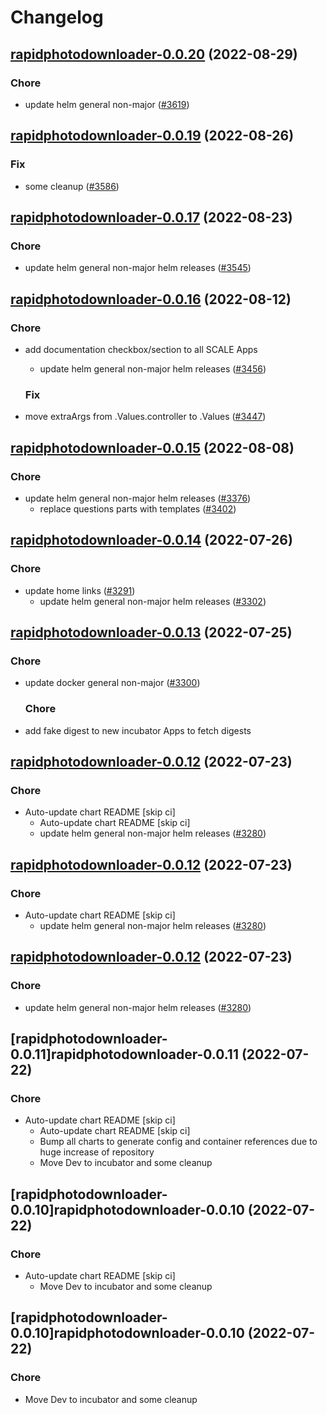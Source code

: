 # Changelog



## [rapidphotodownloader-0.0.20](https://github.com/truecharts/charts/compare/rapidphotodownloader-0.0.19...rapidphotodownloader-0.0.20) (2022-08-29)

### Chore

- update helm general non-major ([#3619](https://github.com/truecharts/charts/issues/3619))




## [rapidphotodownloader-0.0.19](https://github.com/truecharts/charts/compare/rapidphotodownloader-0.0.17...rapidphotodownloader-0.0.19) (2022-08-26)

### Fix

- some cleanup ([#3586](https://github.com/truecharts/charts/issues/3586))




## [rapidphotodownloader-0.0.17](https://github.com/truecharts/charts/compare/rapidphotodownloader-0.0.16...rapidphotodownloader-0.0.17) (2022-08-23)

### Chore

- update helm general non-major helm releases ([#3545](https://github.com/truecharts/charts/issues/3545))




## [rapidphotodownloader-0.0.16](https://github.com/truecharts/charts/compare/rapidphotodownloader-0.0.15...rapidphotodownloader-0.0.16) (2022-08-12)

### Chore

- add documentation checkbox/section to all SCALE Apps
  - update helm general non-major helm releases ([#3456](https://github.com/truecharts/charts/issues/3456))

  ### Fix

- move extraArgs from .Values.controller to .Values ([#3447](https://github.com/truecharts/charts/issues/3447))




## [rapidphotodownloader-0.0.15](https://github.com/truecharts/charts/compare/rapidphotodownloader-0.0.14...rapidphotodownloader-0.0.15) (2022-08-08)

### Chore

- update helm general non-major helm releases ([#3376](https://github.com/truecharts/charts/issues/3376))
  - replace questions parts with templates ([#3402](https://github.com/truecharts/charts/issues/3402))




## [rapidphotodownloader-0.0.14](https://github.com/truecharts/apps/compare/rapidphotodownloader-0.0.13...rapidphotodownloader-0.0.14) (2022-07-26)

### Chore

- update home links ([#3291](https://github.com/truecharts/apps/issues/3291))
  - update helm general non-major helm releases ([#3302](https://github.com/truecharts/apps/issues/3302))




## [rapidphotodownloader-0.0.13](https://github.com/truecharts/apps/compare/rapidphotodownloader-0.0.12...rapidphotodownloader-0.0.13) (2022-07-25)

### Chore

- update docker general non-major ([#3300](https://github.com/truecharts/apps/issues/3300))

  ### Chore

- add fake digest to new incubator Apps to fetch digests




## [rapidphotodownloader-0.0.12](https://github.com/truecharts/apps/compare/rapidphotodownloader-0.0.11...rapidphotodownloader-0.0.12) (2022-07-23)

### Chore

- Auto-update chart README [skip ci]
  - Auto-update chart README [skip ci]
  - update helm general non-major helm releases ([#3280](https://github.com/truecharts/apps/issues/3280))




## [rapidphotodownloader-0.0.12](https://github.com/truecharts/apps/compare/rapidphotodownloader-0.0.11...rapidphotodownloader-0.0.12) (2022-07-23)

### Chore

- Auto-update chart README [skip ci]
  - update helm general non-major helm releases ([#3280](https://github.com/truecharts/apps/issues/3280))




## [rapidphotodownloader-0.0.12](https://github.com/truecharts/apps/compare/rapidphotodownloader-0.0.11...rapidphotodownloader-0.0.12) (2022-07-23)

### Chore

- update helm general non-major helm releases ([#3280](https://github.com/truecharts/apps/issues/3280))




## [rapidphotodownloader-0.0.11]rapidphotodownloader-0.0.11 (2022-07-22)

### Chore

- Auto-update chart README [skip ci]
  - Auto-update chart README [skip ci]
  - Bump all charts to generate config and container references due to huge increase of repository
  - Move Dev to incubator and some cleanup




## [rapidphotodownloader-0.0.10]rapidphotodownloader-0.0.10 (2022-07-22)

### Chore

- Auto-update chart README [skip ci]
  - Move Dev to incubator and some cleanup




## [rapidphotodownloader-0.0.10]rapidphotodownloader-0.0.10 (2022-07-22)

### Chore

- Move Dev to incubator and some cleanup
